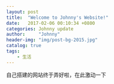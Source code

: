 ```yaml
---
layout: post
title:  "Welcome to Johnny's Website!"
date:   2017-02-06 00:10:34 +0800
categories: Johnny update
author:     "Johnny"
header-img: "img/post-bg-2015.jpg"
catalog: true
tags:
    - 生活
---
```


自己搭建的网站终于弄好啦，在此激动一下
